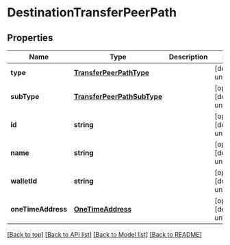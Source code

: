 # DestinationTransferPeerPath

## Properties

|Name | Type | Description | Notes|
|------------ | ------------- | ------------- | -------------|
|**type** | [**TransferPeerPathType**](TransferPeerPathType.md) |  | [default to undefined]|
|**subType** | [**TransferPeerPathSubType**](TransferPeerPathSubType.md) |  | [optional] [default to undefined]|
|**id** | **string** |  | [optional] [default to undefined]|
|**name** | **string** |  | [optional] [default to undefined]|
|**walletId** | **string** |  | [optional] [default to undefined]|
|**oneTimeAddress** | [**OneTimeAddress**](OneTimeAddress.md) |  | [optional] [default to undefined]|




[[Back to top]](#) [[Back to API list]](../../README.md#documentation-for-api-endpoints) [[Back to Model list]](../../README.md#documentation-for-models) [[Back to README]](../../README.md)

